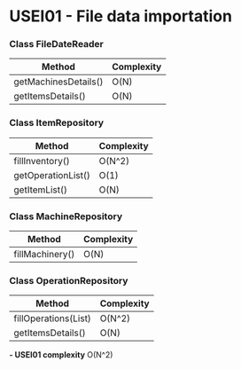 # USEI01 - File data importation

### **Class FileDateReader**

| Method               | Complexity |
|----------------------|------------|
| getMachinesDetails() | O(N)       |
| getItemsDetails()    | O(N)       |

### **Class ItemRepository**

| Method             | Complexity |
|--------------------|------------|
| fillInventory()    | O(N^2)     |
| getOperationList() | O(1)       |
| getItemList()      | O(N)       |

### **Class MachineRepository**

| Method          | Complexity |
|-----------------|------------|
| fillMachinery() | O(N)       |

### **Class OperationRepository**

| Method               | Complexity |
|----------------------|------------|
| fillOperations(List) | O(N^2)     |
| getItemsDetails()    | O(N)       |



**- USEI01 complexity** O(N^2)